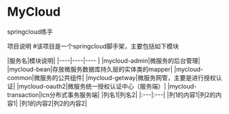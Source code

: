  MyCloud
 =====
springcloud练手



项目说明
#该项目是一个springcloud脚手架，主要包括如下模块

|服务名|模块说明|
|----|----|----        |
|mycloud-admin|微服务的后台管理|
|mycloud-bean|存放微服务数据库持久层的实体类的mapper|
|mycloud-common|微服务的公共组件|
|mycloud-getway|微服务网管，主要是进行授权认证|
|mycloud-oauth2|微服务统一授权认证中心（服务端）|
|mycloud-transaction|lcn分布式事务服务端|
|列名1|列名2|
|:---|:---|
|列1的内容1|列2的内容1|
|列1的内容2|列2的内容2|

